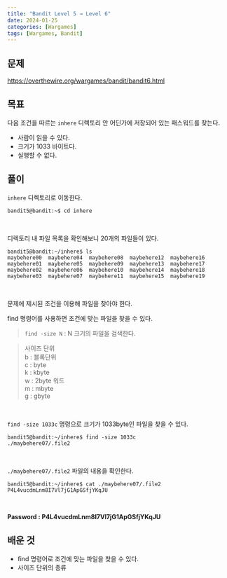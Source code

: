 ```yaml
---
title: "Bandit Level 5 → Level 6"
date: 2024-01-25
categories: [Wargames]
tags: [Wargames, Bandit]
---
```


## 문제
<https://overthewire.org/wargames/bandit/bandit6.html>

## 목표
다음 조건을 따르는 `inhere` 디렉토리 안 어딘가에 저장되어 있는 패스워드를 찾는다.  
- 사람이 읽을 수 있다.
- 크기가 1033 바이트다.
- 실행할 수 없다.
 
## 풀이
`inhere` 디렉토리로 이동한다.
```shell
bandit5@bandit:~$ cd inhere
```  

<br>  

디렉토리 내 파일 목록을 확인해보니 20개의 파일들이 있다.  
```shell
bandit5@bandit:~/inhere$ ls
maybehere00  maybehere04  maybehere08  maybehere12  maybehere16
maybehere01  maybehere05  maybehere09  maybehere13  maybehere17
maybehere02  maybehere06  maybehere10  maybehere14  maybehere18
maybehere03  maybehere07  maybehere11  maybehere15  maybehere19
```  
<br>  

문제에 제시된 조건을 이용해 파일을 찾아야 한다. 

find 명령어를 사용하면 조건에 맞는 파일을 찾을 수 있다.  

> `find -size N` : N 크기의 파일을 검색한다.  

> 사이즈 단위  
b : 블록단위  
c : byte  
k : kbyte  
w : 2byte 워드  
m : mbyte  
g : gbyte  

<br>  

`find -size 1033c` 명령으로 크기가 1033byte인 파일을 찾을 수 있다.

```shell
bandit5@bandit:~/inhere$ find -size 1033c
./maybehere07/.file2
```  

<br>  

`./maybehere07/.file2` 파일의 내용을 확인한다.

```shell
bandit5@bandit:~/inhere$ cat ./maybehere07/.file2
P4L4vucdmLnm8I7Vl7jG1ApGSfjYKqJU
```  

<br>  

**Password : P4L4vucdmLnm8I7Vl7jG1ApGSfjYKqJU**

## 배운 것
- find 명령어로 조건에 맞는 파일을 찾을 수 있다.
- 사이즈 단위의 종류